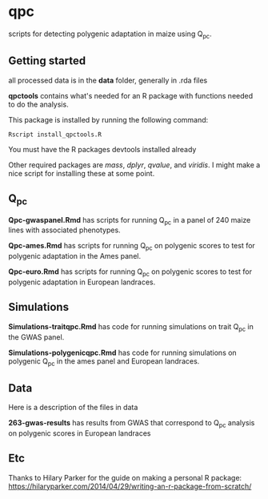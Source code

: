 # qpc
scripts for detecting polygenic adaptation in maize using Q<sub>pc</sub>.


## Getting started
all processed data is in the **data** folder, generally in .rda files

**qpctools** contains what's needed for an R package with functions needed to do the analysis. 

This package is installed by running the following command: 
```
Rscript install_qpctools.R
```
You must have the R packages devtools installed already

Other required packages are *mass*, *dplyr*, *qvalue*, and *viridis*. I might make a nice script for installing these at some point.

## Q<sub>pc</sub>
**Qpc-gwaspanel.Rmd** has scripts for running Q<sub>pc</sub> in a panel of 240 maize lines with associated phenotypes.

**Qpc-ames.Rmd** has scripts for running Q<sub>pc</sub> on polygenic scores to test for polygenic adaptation in the Ames panel.

**Qpc-euro.Rmd** has scripts for running Q<sub>pc</sub> on polygenic scores to test for polygenic adaptation in European landraces.

## Simulations
**Simulations-traitqpc.Rmd** has code for running simulations on trait Q<sub>pc</sub> in the GWAS panel. 

**Simulations-polygenicqpc.Rmd** has code for running simulations on polygenic Q<sub>pc</sub> in the ames panel and European landraces. 


## Data
Here is a description of the files in data

**263-gwas-results** has results from GWAS that correspond to Q<sub>pc</sub> analysis on polygenic scores in European landraces



## Etc
Thanks to Hilary Parker for the guide on making a personal R package: https://hilaryparker.com/2014/04/29/writing-an-r-package-from-scratch/
